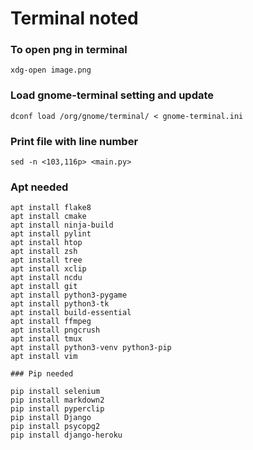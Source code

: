 # Terminal noted 

### To open png in terminal

``xdg-open image.png``

### Load gnome-terminal setting and update

``dconf load /org/gnome/terminal/ < gnome-terminal.ini``

### Print file with line number

``sed -n <103,116p> <main.py>``

### Apt needed

```
apt install flake8
apt install cmake
apt install ninja-build
apt install pylint
apt install htop
apt install zsh
apt install tree
apt install xclip
apt install ncdu
apt install git
apt install python3-pygame
apt install python3-tk
apt install build-essential
apt install ffmpeg
apt install pngcrush
apt install tmux
apt install python3-venv python3-pip
apt install vim

### Pip needed

pip install selenium
pip install markdown2
pip install pyperclip
pip install Django
pip install psycopg2
pip install django-heroku
```
